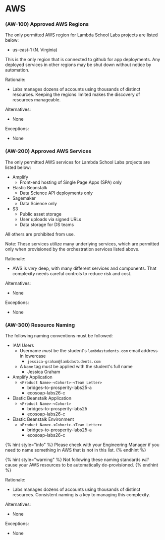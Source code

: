 # AWS



### \(AW-100\) Approved AWS Regions

The only permitted AWS region for Lambda School Labs projects are listed below:

* us-east-1 \(N. Virginia\)

This is the only region that is connected to github for app deployments. Any deployed services in other regions may be shut down without notice by automation.

Rationale:

* Labs manages dozens of accounts using thousands of distinct resources. Keeping the regions limited makes the discovery of resources manageable.

Alternatives:

* None

Exceptions:

* None

### \(AW-200\) Approved AWS Services

The only permitted AWS services for Lambda School Labs projects are listed below:

* Amplify
  * Front-end hosting of Single Page Apps \(SPA\) only
* Elastic Beanstalk
  * Data Science API deployments only
* Sagemaker
  * Data Science only
* S3
  * Public asset storage
  * User uploads via signed URLs
  * Data storage for DS teams

All others are prohibited from use.

Note: These services utilize many underlying services, which are permitted only when provisioned by the orchestration services listed above.

Rationale:

* AWS is _very_ deep, with many different services and components. That complexity needs careful controls to reduce risk and cost.

Alternatives:

* None

Exceptions:

* None

### \(AW-300\) Resource Naming

The following naming conventions must be followed:

* IAM Users
  * Username _must_ be the student's `lambdastudents.com` email address in lowercase
    * `jessica-graham@lambdastudents.com`
  * A `Name` tag must be applied with the student's full name
    * Jessica Graham
* Amplify Application
  * `<Product Name>-<Cohort>-<Team Letter>`
    * bridges-to-prosperity-labs25-a
    * ecosoap-labs26-c
* Elastic Beanstalk Application
  * `<Product Name>-<Cohort>`
    * bridges-to-prosperity-labs25
    * ecosoap-labs26-c
* Elastic Beanstalk Environment
  * `<Product Name>-<Cohort>-<Team Letter>`
    * bridges-to-prosperity-labs25-a
    * ecosoap-labs26-c

{% hint style="info" %}
Please check with your Engineering Manager if you need to name something in AWS that is not in this list.
{% endhint %}

{% hint style="warning" %}
Not following these naming standards _will_ cause your AWS resources to be automatically de-provisioned.
{% endhint %}

Rationale:

* Labs manages dozens of accounts using thousands of distinct resources. Consistent naming is a key to managing this complexity.

Alternatives:

* None

Exceptions:

* None

